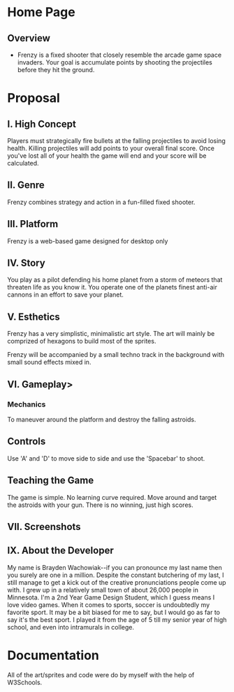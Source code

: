 # Home Page
## Overview
- Frenzy is a fixed shooter that closely resemble the arcade game space invaders. 
Your goal is accumulate points by shooting the projectiles before they hit the ground. 

# Proposal
## I. High Concept

Players must strategically fire bullets at the falling projectiles
to avoid losing health. Killing projectiles will add points to 
your overall final score. Once you've lost all of your health the 
game will end and your score will be calculated.

## II. Genre


Frenzy combines strategy and action in a fun-filled fixed shooter.


## III. Platform

Frenzy is a web-based game designed for desktop only

## IV. Story

You play as a pilot defending his home planet from a storm 
of meteors that threaten life as you know it. You operate 
one of the planets finest anti-air cannons in an effort to 
save your planet.

## V. Esthetics

Frenzy has a very simplistic, minimalistic art style. The 
art will mainly be comprized of hexagons to build most 
of the sprites.

Frenzy will be accompanied by a small techno track in the 
background with small sound effects mixed in.

## VI. Gameplay>

<h3>Mechanics</h3>

To maneuver around the platform and destroy the falling astroids.

## Controls

Use 'A' and 'D' to move side to side and use the 'Spacebar' to shoot.

## Teaching the Game

The game is simple. No learning curve required. 
Move around and target the astroids with your gun.
There is no winning, just high scores.

## VII. Screenshots

## IX. About the Developer

My name is Brayden Wachowiak--if you can pronounce my last name then you surely are
one in a million. Despite the constant butchering of my last, I still manage to get
a kick out of the creative pronunciations people come up with. I grew up in a
relatively small town of about 26,000 people in Minnesota. I'm a 2nd Year Game Design 
Student, which I guess means I love video games. When it comes to sports,
soccer is undoubtedly my favorite sport. It may be a bit biased for me to say, but I
would go as far to say it's the best sport. I played it from the age of 5 till my
senior year of high school, and even into intramurals in college.

# Documentation

All of the art/sprites and code were do by myself with the help of W3Schools.
